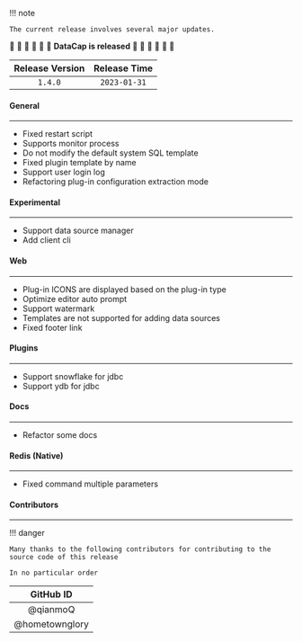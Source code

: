 !!! note

    The current release involves several major updates.

:tada: :tada: :tada: :tada: :tada: :tada: **DataCap is released** :tada: :tada: :tada: :tada: :tada: :tada:

| Release Version | Release Time |
|:---------------:|:------------:|
|     `1.4.0`     | `2023-01-31` |

#### General

---

- Fixed restart script
- Supports monitor process
- Do not modify the default system SQL template
- Fixed plugin template by name
- Support user login log
- Refactoring plug-in configuration extraction mode

#### Experimental

---

- Support data source manager
- Add client cli

#### Web

---

- Plug-in ICONS are displayed based on the plug-in type
- Optimize editor auto prompt
- Support watermark
- Templates are not supported for adding data sources
- Fixed footer link

#### Plugins

---

- Support snowflake for jdbc
- Support ydb for jdbc

#### Docs

---

- Refactor some docs

#### Redis (Native)

---

- Fixed command multiple parameters

#### Contributors

--- 

!!! danger

    Many thanks to the following contributors for contributing to the source code of this release

    In no particular order

|   GitHub ID    |
|:--------------:|
|    @qianmoQ    |
| @hometownglory |
